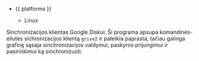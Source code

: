 <ul class="platforms collapsible">
	<li>
		<div class="collapsible-header"><i class="fas fa-laptop-code"></i>{{ platforms }}<i class="fas fa-caret-down"></i></div>
		<div class="collapsible-body">
			<ul>
				<li><i class="fab fa-linux"></i>Linux</li>
			</ul>
		</div>
	</li>
</ul>

Sinchronizacijos klientas Google Diskui. Ši programa apsupa komandinės-eilutės sichronizacijos klientą `grive2` ir pateikia paprasta, tačiau galinga grafinę sąsaja sinchronizacijos valdymui, paskyros prijungimui ir pasirinkimui ką sinchronizuoti.
